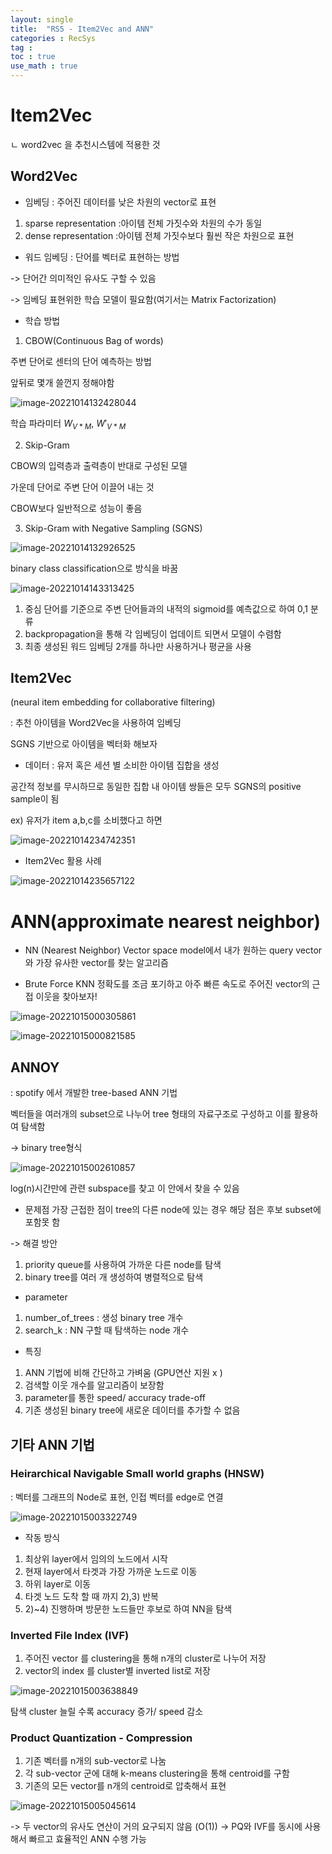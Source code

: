 ```yaml
---
layout: single
title:  "RS5 - Item2Vec and ANN"
categories : RecSys
tag : 
toc : true
use_math : true
---
```


# Item2Vec
ㄴ word2vec 을 추천시스템에 적용한 것

## Word2Vec

+ 임베딩 : 주어진 데이터를 낮은 차원의 vector로 표현
1) sparse representation :아이템 전체 가짓수와 차원의 수가 동일
2) dense representation :아이템 전체 가짓수보다 훨씬 작은 차원으로 표현

+ 워드 임베딩 : 단어를 벡터로 표현하는 방법

-> 단어간 의미적인 유사도 구할 수 있음

-> 임베딩 표현위한 학습 모델이 필요함(여기서는 Matrix Factorization)

+ 학습 방법
1) CBOW(Continuous Bag of words)

주변 단어로 센터의 단어 예측하는 방법

앞뒤로 몇개 쓸껀지 정해야함

 ![image-20221014132428044](/images/2022-10-14-RecSys5/image-20221014132428044.png)

학습 파라미터 $W_{V*M}$, $W'_{V*M}$

2) Skip-Gram

CBOW의 입력층과 출력층이 반대로 구성된 모델

가운데 단어로 주변 단어 이끌어 내는 것

CBOW보다 일반적으로 성능이 좋음

3) Skip-Gram with Negative Sampling (SGNS)

![image-20221014132926525](/images/2022-10-14-RecSys5/image-20221014132926525.png)

binary class classification으로 방식을 바꿈

![image-20221014143313425](/images/2022-10-14-RecSys5/image-20221014143313425.png)
1) 중심 단어를 기준으로 주변 단어들과의 내적의 sigmoid를 예측값으로 하여 0,1 분류
2) backpropagation을 통해 각 임베딩이 업데이트 되면서 모델이 수렴함
3) 최종 생성된 워드 임베딩 2개를 하나만 사용하거나 평균을 사용

## Item2Vec
(neural item embedding for collaborative filtering)

: 추천 아이템을 Word2Vec을 사용하여 임베딩

SGNS 기반으로 아이템을 벡터화 해보자

+ 데이터
: 유저 혹은 세션 별 소비한 아이템 집합을 생성

공간적 정보를 무시하므로 동일한 집합 내 아이템 쌍들은 모두 SGNS의 positive sample이 됨



ex) 유저가 item a,b,c를 소비했다고 하면

![image-20221014234742351](/images/2022-10-14-RecSys5/image-20221014234742351.png)


+ Item2Vec 활용 사례

![image-20221014235657122](/images/2022-10-14-RecSys5/image-20221014235657122.png)

# ANN(approximate nearest neighbor)

+ NN (Nearest Neighbor)
Vector space model에서 내가 원하는 query vector와 가장 유사한 vector를 찾는 알고리즘

+ Brute Force KNN
정확도를 조금 포기하고 아주 빠른 속도로 주어진 vector의 근접 이웃을 찾아보자!

![image-20221015000305861](/images/2022-10-14-RecSys5/image-20221015000305861.png)

![image-20221015000821585](/images/2022-10-14-RecSys5/image-20221015000821585.png)

## ANNOY
: spotify 에서 개발한 tree-based ANN 기법

벡터들을 여러개의 subset으로 나누어 tree 형태의 자료구조로 구성하고 이를 활용하여 탐색함

-> binary tree형식

![image-20221015002610857](/images/2022-10-14-RecSys5/image-20221015002610857.png)

log(n)시간만에 관련 subspace를 찾고 이 안에서 찾을 수 있음

- 문제점
가장 근접한 점이 tree의 다른 node에 있는 경우 해당 점은 후보 subset에 포함못 함

-> 해결 방안 
1) priority queue를 사용하여 가까운 다른 node를 탐색
2) binary tree를 여러 개 생성하여 병렬적으로 탐색

- parameter
1) number_of_trees : 생성 binary tree 개수
2) search_k : NN 구할 때 탐색하는 node 개수

- 특징
1) ANN 기법에 비해 간단하고 가벼움 (GPU연산 지원 x )
2) 검색할 이웃 개수를 알고리즘이 보장함
3) parameter를 통한 speed/ accuracy trade-off 
4) 기존 생성된 binary tree에 새로운 데이터를 추가할 수 없음

## 기타 ANN 기법

### Heirarchical Navigable Small world graphs (HNSW)
: 벡터를 그래프의 Node로 표현, 인접 벡터를 edge로 연결

![image-20221015003322749](/images/2022-10-14-RecSys5/image-20221015003322749.png)

+ 작동 방식
1) 최상위 layer에서 임의의 노드에서 시작
2) 현재 layer에서 타겟과 가장 가까운 노드로 이동
3) 하위 layer로 이동
4) 타겟 노드 도착 할 때 까지 2),3) 반복
5) 2)~4) 진행하며 방문한 노드들만 후보로 하여 NN을 탐색


### Inverted File Index (IVF)
1) 주어진 vector 를 clustering을 통해 n개의 cluster로 나누어 저장
2) vector의 index 를 cluster별 inverted list로 저장

![image-20221015003638849](/images/2022-10-14-RecSys5/image-20221015003638849.png)

탐색 cluster 늘릴 수록 accuracy 증가/ speed 감소


### Product Quantization - Compression

1) 기존 벡터를 n개의 sub-vector로 나눔
2) 각 sub-vector 군에 대해 k-means clustering을 통해 centroid를 구함
3) 기존의 모든 vector를 n개의 centroid로 압축해서 표현

![image-20221015005045614](/images/2022-10-14-RecSys5/image-20221015005045614.png)

-> 두 vector의 유사도 연산이 거의 요구되지 않음 (O(1))
-> PQ와 IVF를 동시에 사용해서 빠르고 효율적인 ANN 수행 가능
